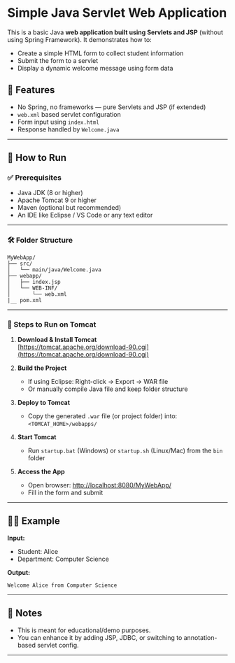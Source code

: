 # Simple Java Servlet Web Application

This is a basic Java **web application built using Servlets and JSP** (without using Spring Framework). It demonstrates how to:

- Create a simple HTML form to collect student information
- Submit the form to a servlet
- Display a dynamic welcome message using form data

## 📁 Features

- No Spring, no frameworks — pure Servlets and JSP (if extended)
- `web.xml` based servlet configuration
- Form input using `index.html`
- Response handled by `Welcome.java`

---

## 🚀 How to Run

### ✅ Prerequisites

- Java JDK (8 or higher)
- Apache Tomcat 9 or higher
- Maven (optional but recommended)
- An IDE like Eclipse / VS Code or any text editor

---

### 🛠 Folder Structure

```
MyWebApp/
├── src/
│   └── main/java/Welcome.java
├── webapp/
│   ├── index.jsp
│   └── WEB-INF/
│       └── web.xml
|__ pom.xml
```

---

### 🔧 Steps to Run on Tomcat

1. **Download & Install Tomcat**  
   [https://tomcat.apache.org/download-90.cgi](https://tomcat.apache.org/download-90.cgi)

2. **Build the Project**

   - If using Eclipse: Right-click → Export → WAR file
   - Or manually compile Java file and keep folder structure

3. **Deploy to Tomcat**

   - Copy the generated `.war` file (or project folder) into:  
     `<TOMCAT_HOME>/webapps/`

4. **Start Tomcat**

   - Run `startup.bat` (Windows) or `startup.sh` (Linux/Mac) from the `bin` folder

5. **Access the App**
   - Open browser: [http://localhost:8080/MyWebApp/](http://localhost:8080/MyWebApp/)
   - Fill in the form and submit

---

## 🧑‍💻 Example

**Input:**

- Student: Alice
- Department: Computer Science

**Output:**

```
Welcome Alice from Computer Science
```

---

## 📌 Notes

- This is meant for educational/demo purposes.
- You can enhance it by adding JSP, JDBC, or switching to annotation-based servlet config.

---
